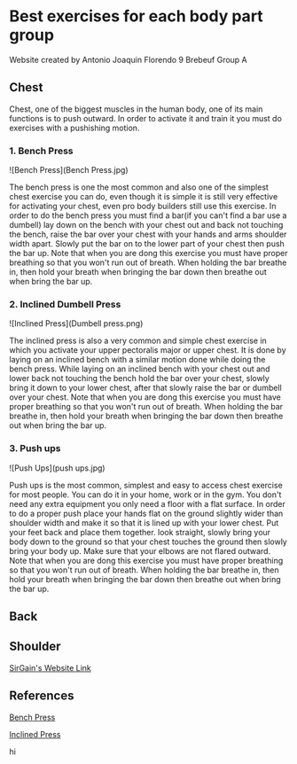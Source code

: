 # Best exercises for each body part group
Website created by Antonio Joaquin Florendo 9 Brebeuf Group A

## Chest
Chest, one of the biggest muscles in the human body, one of its main functions is to push outward. In order to activate it and train it you must do exercises with a pushishing motion. 
### 1. Bench Press
![Bench Press](Bench Press.jpg)

The bench press is one the most common and also one of the simplest chest exercise you can do, even though it is simple it is still very effective for activating your chest, even pro body builders still use this exercise. In order to do the bench press you must find a bar(if you can't find a bar use a dumbell) lay down on the bench with your chest out and back not touching the bench, raise the bar over your chest with your hands and arms shoulder width apart. Slowly put the bar on to the lower part of your chest then push the bar up. Note that when you are dong this exercise you must have proper breathing so that you won't run out of breath. When holding the bar breathe in, then hold your breath when bringing the bar down then breathe out when bring the bar up. 
### 2. Inclined Dumbell Press
![Inclined Press](Dumbell press.png)

The inclined press is also a very common and simple chest exercise in which you activate your upper pectoralis major or upper chest. It is done by laying on an inclined bench with a similar motion done while doing the bench press. While laying on an inclined bench with your chest out and lower back not touching the bench hold the bar over your chest, slowly bring it down to your lower chest, after that slowly raise the bar or dumbell over your chest. Note that when you are dong this exercise you must have proper breathing so that you won't run out of breath. When holding the bar breathe in, then hold your breath when bringing the bar down then breathe out when bring the bar up. 
### 3. Push ups 
![Push Ups](push ups.jpg)

Push ups is the most common, simplest and easy to access chest exercise for most people. You can do it in your home, work or in the gym. You don't need any extra equipment you only need a floor with a flat surface. In order to do a proper push place your hands flat on the ground slightly wider than shoulder width and make it so that it is lined up with your lower chest. Put your feet back and place them together. look straight, slowly bring your body down to the ground so that your chest touches the ground then slowly bring your body up. Make sure that your elbows are not flared outward. Note that when you are dong this exercise you must have proper breathing so that you won't run out of breath. When holding the bar breathe in, then hold your breath when bringing the bar down then breathe out when bring the bar up. 
## Back
## Shoulder

[SirGain's Website Link](https://641n.github.io/)

## References

[Bench Press](https://www.skimble.com/exercises/66469-barbell-standard-bench-press-how-to-do-exercise)

[Inclined Press](https://www.shutterstock.com/image-illustration/dumbbell-bench-press-while-lying-on-425575588)



hi


